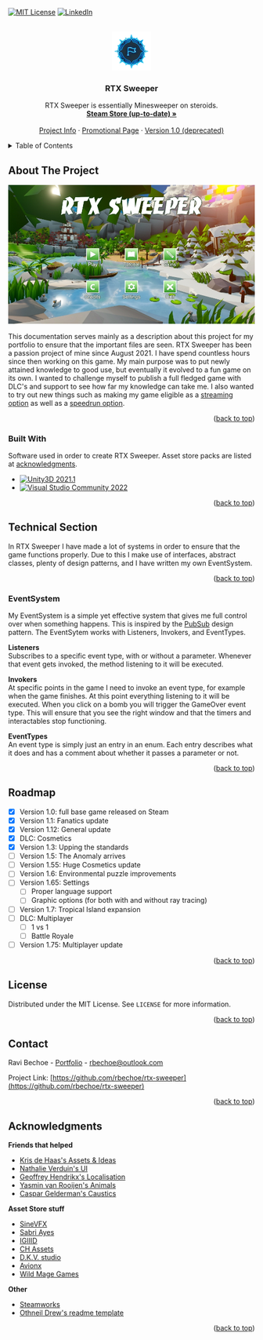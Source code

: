 <a name="readme-top"></a>



[![MIT License][license-shield]][license-url]
[![LinkedIn][linkedin-shield]][linkedin-url]



<!-- PROJECT LOGO -->
<br />
<div align="center">
  <a href="https://github.com/othneildrew/Best-README-Template">
    <img src="github resources/RTX Sweeper Logo.png" alt="Logo" width="80" height="80">
  </a>

  <h3 align="center">RTX Sweeper</h3>

  <p align="center">
    RTX Sweeper is essentially Minesweeper on steroids.
    <br />
    <a href="https://store.steampowered.com/app/1196300/RTX_Sweeper/"><strong>Steam Store (up-to-date) »</strong></a>
    <br />
    <br />
    <a href="https://www.ravibechoe.codes/rtx-sweeper">Project Info</a>
    ·
    <a href="https://www.raaforitme.com/rtx-sweeper">Promotional Page</a>
    ·
    <a href="https://ploopploop.itch.io/rtx-sweeper">Version 1.0 (deprecated)</a>
  </p>
</div>



<!-- TABLE OF CONTENTS -->
<details>
  <summary>Table of Contents</summary>
  <ol>
    <li>
      <a href="#about-the-project">About The Project</a>
      <ul>
        <li><a href="#built-with">Built With</a></li>
      </ul>
    </li>
    <li>
      <a href="#technical-section">Technical Section</a>
      <ul>
        <li><a href="#eventsystem">EventSystem</a></li>
      </ul>
    </li>
    <li><a href="#roadmap">Roadmap</a></li>
    <li><a href="#license">License</a></li>
    <li><a href="#contact">Contact</a></li>
    <li><a href="#acknowledgments">Acknowledgments</a></li>
  </ol>
</details>



<!-- ABOUT THE PROJECT -->
## About The Project

[![Product Name Screen Shot][product-screenshot]](https://example.com)

This documentation serves mainly as a description about this project for my portfolio to ensure that the important files are seen. 
RTX Sweeper has been a passion project of mine since August 2021. I have spend countless hours since then working on this game. 
My main purpose was to put newly attained knowledge to good use, but eventually it evolved to a fun game on its own. 
I wanted to challenge myself to publish a full fledged game with DLC's and support to see how far my knowledge can take me. 
I also wanted to try out new things such as making my game eligible as a <a href="https://www.igdb.com/games/rtx-sweeper">streaming option</a> as well as a <a href="https://www.speedrun.com/rtx_sweeper">speedrun option</a>.

<p align="right">(<a href="#readme-top">back to top</a>)</p>



### Built With

Software used in order to create RTX Sweeper. Asset store packs are listed at <a href="#readme-acknowledgments">acknowledgments</a>.

* [![Unity3D 2021.1][Unity.com]][Unity-url]
* [![Visual Studio Community 2022][VS.com]][VS-url]

<p align="right">(<a href="#readme-top">back to top</a>)</p>



<!-- TECHNICAL SECTION -->
## Technical Section

In RTX Sweeper I have made a lot of systems in order to ensure that the game functions properly. Due to this I make use of interfaces, abstract classes, plenty of design patterns, and I have written my own EventSystem.

<p align="right">(<a href="#readme-top">back to top</a>)</p>



### EventSystem

My EventSystem is a simple yet effective system that gives me full control over when something happens. This is inspired by the <a href="https://en.wikipedia.org/wiki/Publish–subscribe_pattern">PubSub</a> design pattern.
The EventSytem works with Listeners, Invokers, and EventTypes. 

<b>Listeners</b></br>
Subscribes to a specific event type, with or without a parameter. Whenever that event gets invoked, the method listening to it will be executed.

<b>Invokers</b></br>
At specific points in the game I need to invoke an event type, for example when the game finishes. At this point everything listening to it will be executed. When you click on a bomb you will trigger the GameOver event type. This will ensure that you see the right window and that the timers and interactables stop functioning.

<b>EventTypes</b></br>
An event type is simply just an entry in an enum. Each entry describes what it does and has a comment about whether it passes a parameter or not. 

<p align="right">(<a href="#readme-top">back to top</a>)</p>



<!-- ROADMAP -->
## Roadmap

- [x] Version 1.0: full base game released on Steam
- [x] Version 1.1: Fanatics update
- [x] Version 1.12: General update
- [x] DLC: Cosmetics
- [x] Version 1.3: Upping the standards
- [ ] Version 1.5: The Anomaly arrives
- [ ] Version 1.55: Huge Cosmetics update
- [ ] Version 1.6: Environmental puzzle improvements
- [ ] Version 1.65: Settings
    - [ ] Proper language support
    - [ ] Graphic options (for both with and without ray tracing)
- [ ] Version 1.7: Tropical Island expansion
- [ ] DLC: Multiplayer
    - [ ] 1 vs 1
    - [ ] Battle Royale
- [ ] Version 1.75: Multiplayer update

<p align="right">(<a href="#readme-top">back to top</a>)</p>



<!-- LICENSE -->
## License

Distributed under the MIT License. See `LICENSE` for more information.

<p align="right">(<a href="#readme-top">back to top</a>)</p>



<!-- CONTACT -->
## Contact

Ravi Bechoe - [Portfolio](https://www.ravibechoe.codes) - rbechoe@outlook.com

Project Link: [https://github.com/rbechoe/rtx-sweeper](https://github.com/rbechoe/rtx-sweeper)

<p align="right">(<a href="#readme-top">back to top</a>)</p>



<!-- ACKNOWLEDGMENTS -->
<a name="readme-acknowledgments"></a>
## Acknowledgments

<b>Friends that helped</b><br>
* [Kris de Haas's Assets & Ideas](https://k4b4448.artstation.com)
* [Nathalie Verduin's UI](https://nathalieverduinart.jimdo.com)
* [Geoffrey Hendrikx's Localisation](http://www.geoffreyhendrikx.com/)
* [Yasmin van Rooijen's Animals](https://www.artstation.com/yasminvanrooijen)
* [Caspar Gelderman's Caustics](https://caspargelderman.games)

<b>Asset Store stuff</b><br>
* [SineVFX](https://assetstore.unity.com/packages/vfx/particles/spells/top-down-effects-191455)
* [Sabri Ayes](https://assetstore.unity.com/packages/3d/props/weapons/free-missile-72692)
* [IGIIID](https://assetstore.unity.com/packages/3d/vehicles/air/super-spitfire-53217)
* [CH Assets](https://assetstore.unity.com/packages/3d/environments/landscapes/lowpoly-style-ultra-pack-108275)
* [D.K.V. studio](https://assetstore.unity.com/packages/2d/textures-materials/water/simple-water-shader-hdrp-207454)
* [Avionx](https://assetstore.unity.com/packages/2d/textures-materials/sky/skybox-series-free-103633)
* [Wild Mage Games](https://assetstore.unity.com/packages/tools/utilities/ultimate-screenshot-creator-82008)

<b>Other</b><br>
* [Steamworks](https://partner.steamgames.com)
* [Othneil Drew's readme template](https://github.com/othneildrew/Best-README-Template)

<p align="right">(<a href="#readme-top">back to top</a>)</p>



<!-- MARKDOWN LINKS & IMAGES -->
<!-- https://www.markdownguide.org/basic-syntax/#reference-style-links -->
[license-shield]: https://img.shields.io/github/license/othneildrew/Best-README-Template.svg?style=for-the-badge
[license-url]: https://github.com/rbechoe/rtx-sweeper/blob/main/LICENSE
[linkedin-shield]: https://img.shields.io/badge/-LinkedIn-black.svg?style=for-the-badge&logo=linkedin&color=0072b1
[linkedin-url]: https://www.linkedin.com/in/ravibechoe/
[product-screenshot]: https://github.com/rbechoe/rtx-sweeper/blob/main/github%20resources/RTX%20Screenshot%20Menu.jpg
[Unity.com]: https://img.shields.io/badge/Unity3D-35495E?style=for-the-badge&logo=unity&logoColor=ffffff
[Unity-url]: https://unity.com
[VS.com]: https://img.shields.io/badge/visual%20studio-35495E?style=for-the-badge&logo=visualstudio&logoColor=b65fcf
[VS-url]: https://visualstudio.microsoft.com/vs/community/
